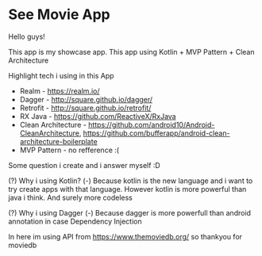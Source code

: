 # See Movie App
Hello guys!

This app is my showcase app. This app using Kotlin + MVP Pattern + Clean Architecture

Highlight tech i using in this App
-  Realm - https://realm.io/
- Dagger - http://square.github.io/dagger/
- Retrofit - http://square.github.io/retrofit/
- RX Java - https://github.com/ReactiveX/RxJava
- Clean Architecture - https://github.com/android10/Android-CleanArchitecture, https://github.com/bufferapp/android-clean-architecture-boilerplate
- MVP Pattern - no refference :( 

Some question i create and i answer myself :D

(?) Why i using Kotlin? 
(-) Because kotlin is the new language and i want to try create apps with that language. However kotlin is more powerful than java i think. And surely more codeless

(?) Why i using Dagger 
(-) Because dagger is more powerfull than android annotation in case Dependency Injection

In here im using API from https://www.themoviedb.org/ so thankyou for moviedb
